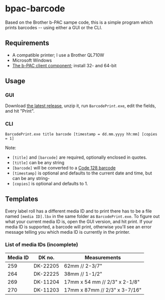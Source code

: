 # bpac-barcode
Based on the Brother b-PAC sampe code, this is a simple program which prints barcodes -- using either a GUI or the CLI.

## Requirements
- A compatible printer; I use a Brother QL710W
- Microsoft Windows
- [The b-PAC client component](http://www.brother.com/product/dev/label/bpac/download/index.htm); install 32- and 64-bit

## Usage
### GUI
Download [the latest release](https://github.com/limenet/bpac-barcode/releases/latest), unzip it, run `BarcodePrint.exe`, edit the fields, and hit "Print".

### CLI
`BarcodePrint.exe title barcode [timestamp = dd.mm.yyyy hh:mm] [copies = 1]`

Note:
- `[title]` and `[barcode]` are required, optionally enclosed in quotes.
- `[title]` can be any string
- `[barcode]` will be converted to a [Code 128 barcode](https://en.wikipedia.org/wiki/Code_128)
- `[timestamp]` is optional and defaults to the current date and time, but can be any string-
- `[copies]` is optional and defaults to 1.

## Templates
Every label roll has a different media ID and to print there has to be a file named `[media ID].lbx` in the same folder as `BarcodePrint.exe`. To figure out what your current media ID is, open the GUI version, and hit print. If your media ID is supported, a barcode will print, otherwise you'll see an error message telling you which media ID is currently in the printer.

### List of media IDs (incomplete)

| Media ID | DK no. | Measurements |
|----------|--------|-------------|
| 259 | DK-22205 | 62mm // 2-3/7" |
| 264 | DK-22225 | 38mm // 1-1/2" |
| 269 | DK-11204 | 17mm x 54 mm // 2/3" x 2-1/8" |
| 270 | DK-11203 | 17mm x 87mm // 2/3" x 3-7/16" |

